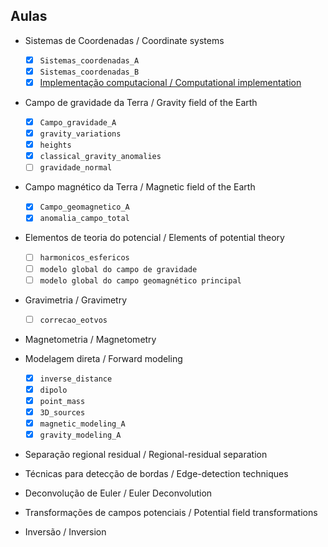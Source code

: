 ## Aulas

* Sistemas de Coordenadas / Coordinate systems
  - [x] `Sistemas_coordenadas_A`
  - [x] `Sistemas_coordenadas_B`
  - [x] [Implementação computacional / Computational implementation](https://github.com/birocoles/coordinates)

* Campo de gravidade da Terra / Gravity field of the Earth
  - [x] `Campo_gravidade_A`
  - [x] `gravity_variations`
  - [x] `heights`
  - [x] `classical_gravity_anomalies`
  - [ ] `gravidade_normal`

* Campo magnético da Terra / Magnetic field of the Earth
  - [x] `Campo_geomagnetico_A`
  - [x] `anomalia_campo_total`

* Elementos de teoria do potencial / Elements of potential theory
  - [ ] `harmonicos_esfericos`
  - [ ] `modelo global do campo de gravidade`
  - [ ] `modelo global do campo geomagnético principal`

* Gravimetria / Gravimetry
  - [ ] `correcao_eotvos`

* Magnetometria / Magnetometry

* Modelagem direta / Forward modeling
  - [x] `inverse_distance`
  - [x] `dipolo`
  - [x] `point_mass`
  - [x] `3D_sources`
  - [x] `magnetic_modeling_A`
  - [x] `gravity_modeling_A`

* Separação regional residual / Regional-residual separation

* Técnicas para detecção de bordas / Edge-detection techniques

* Deconvolução de Euler / Euler Deconvolution

* Transformações de campos potenciais / Potential field transformations

* Inversão / Inversion
